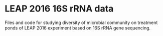 # LEAP 2016 16S rRNA data
Files and code for studying diversity of microbial community on treatment ponds of LEAP 2016 experiment based on 16S rRNA gene sequencing.
